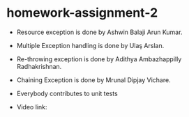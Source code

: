 # homework-assignment-2

- Resource exception is done by Ashwin Balaji Arun Kumar. 
- Multiple Exception handling is done by Ulaş Arslan. 
- Re-throwing exception is done by Adithya Ambazhappilly Radhakrishnan. 
- Chaining Exception is done by Mrunal Dipjay Vichare.
- Everybody contributes to unit tests


- Video link: 
